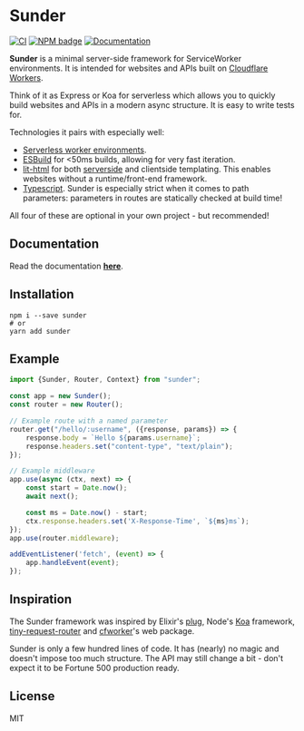 # Sunder
[![CI](https://github.com/gzuidhof/Sunder/workflows/CI/badge.svg)](https://github.com/gzuidhof/Sunder/actions)
[![NPM badge](https://img.shields.io/npm/v/sunder)](https://www.npmjs.com/package/sunder)
[![Documentation](https://img.shields.io/badge/Read%20the-documentation-1abc9c.svg)](https://gzuidhof.github.io/Sunder/docs)

**Sunder** is a minimal server-side framework for ServiceWorker environments. It is intended for websites and APIs built on [Cloudflare Workers](https://workers.cloudflare.com/).

Think of it as Express or Koa for serverless which allows you to quickly build websites and APIs in a modern async structure. It is easy to write tests for.

Technologies it pairs with especially well:

* [Serverless worker environments](https://workers.cloudflare.com/).
* [ESBuild](https://esbuild.github.io/) for <50ms builds, allowing for very fast iteration.
* [lit-html](https://https://lit-html.polymer-project.org/) for both [serverside](https://github.com/popeindustries/lit-html-server) and clientside templating. This enables websites without a runtime/front-end framework.
* [Typescript](https://https://www.typescriptlang.org/). Sunder is especially strict when it comes to path parameters: parameters in routes are statically checked at build time!

All four of these are optional in your own project - but recommended!

## Documentation
Read the documentation [**here**](https://gzuidhof.github.io/Sunder/docs).

## Installation
```
npm i --save sunder
# or
yarn add sunder
```

## Example

```typescript
import {Sunder, Router, Context} from "sunder";

const app = new Sunder();
const router = new Router();

// Example route with a named parameter
router.get("/hello/:username", ({response, params}) => {
    response.body = `Hello ${params.username}`;
    response.headers.set("content-type", "text/plain");
});

// Example middleware
app.use(async (ctx, next) => {
    const start = Date.now();
    await next();

    const ms = Date.now() - start;
    ctx.response.headers.set('X-Response-Time', `${ms}ms`);    
});
app.use(router.middleware);

addEventListener('fetch', (event) => {
    app.handleEvent(event);
});
```


## Inspiration

The Sunder framework was inspired by Elixir's [plug](https://github.com/elixir-plug/plug), Node's [Koa](https://koajs.com/) framework, [tiny-request-router]() and [cfworker](https://github.com/cfworker/cfworker)'s web package.

Sunder is only a few hundred lines of code. It has (nearly) no magic and doesn't impose too much structure. The API may still change a bit - don't expect it to be Fortune 500 production ready.

## License
MIT
